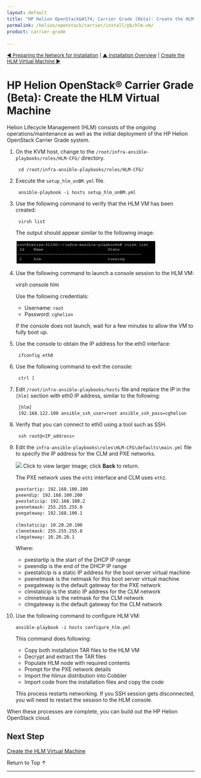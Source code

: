 ```yaml
---
layout: default
title: "HP Helion OpenStack&#174; Carrier Grade (Beta): Create the HLM Virtual Machine"
permalink: /helion/openstack/carrier/install/pb/hlm-vm/
product: carrier-grade

---
```

<!--UNDER REVISION-->


<script>

function PageRefresh {
onLoad="window.refresh"
}

PageRefresh();

</script>

<p style="font-size: small;"><a href="/helion/openstack/carrier/install/pb/network/prepare/">&#9664; Preparing the Network for Installation</a> | <a href="/helion/openstack/carrier/install/pb/overview/">&#9650; Installation Overview</a> | <a href="/helion/openstack/carrier/install/pb/hlm-vm/"> Create the HLM Virtual Machine &#9654;</a> </p> 



# HP Helion OpenStack&#174; Carrier Grade (Beta):  Create the HLM Virtual Machine

Helion Lifecycle Management (HLM) consists of the ongoing operations/maintenance as well as the initial deployment of the HP Helion OpenStack Carrier Grade system.

1. On the KVM host, change to the `/root/infra-ansible-playbooks/roles/HLM-CFG/` directory.

		cd /root/infra-ansible-playbooks/roles/HLM-CFG/

2. Execute the `setup_hlm_onBM.yml` file.

		ansible-playbook -i hosts setup_hlm_onBM.yml

3. Use the following command to verify that the HLM VM has been created:

		virsh list

	The output should appear similar to the following image:

	<img src="/media/CGH-install-pb-hlm-node.png" />

4. Use the following command to launch a console session to the HLM VM: 

	virsh console hlm 

	Use the following credentials:

	* Username: `root`
	* Password: `cghelion`

	If the console does not launch, wait for a few minutes to allow the VM to fully boot up.

5. Use the console to obtain the IP address for the eth0 interface: 

		ifconfig eth0

7. Use the following command to exit the console:

		ctrl ]

8. Edit `/root/infra-ansible-playbooks/hosts` file and replace the IP in the `[hlm]` section with eth0 IP address, similar to the following:

		[hlm]
		192.168.122.100 ansible_ssh_user=root ansible_ssh_pass=cghelion

9. Verify that you can connect to eth0 using a tool such as SSH.

		ssh root@<IP_address>

10. Edit the `infra-ansible-playbooks\roles\HLM-CFG\defaults\main.yml` file to specify the IP address for the CLM and PXE networks. 

	<a href="javascript:window.open('/content/documentation/media/CGH-architecture-alpha-2.png','_self','toolbar=no,menubar=no,resizable=yes,scrollbars=yes')"><img src="media/CGH-install-hlm-network" width="750" /></a>
	Click to view larger image; click **Back** to return.

	The PXE network uses the `eth1` interface and CLM uses `eth2`. 

		pxestartip: 192.168.100.100
		pxeendip: 192.168.100.200
		pxestaticip: 192.168.100.2
		pxenetmask: 255.255.255.0
		pxegateway: 192.168.100.1

		clmstaticip: 10.20.20.100
		clmnetmask: 255.255.255.0
		clmgateway: 10.20.20.1

	Where:
	* pxestartip is the start of the DHCP IP range
	* pxeendip is the end of the DHCP IP range
	* pxestaticip is a static IP address for the boot server virtual machine
	* pxenetmask is the netmask for this boot server virtual machine
	* pxegateway is the default gateway for the PXE network
	* clmstaticip is the static IP address for the CLM network 
	* clmnetmask is the netmask for the CLM network
	* clmgateway is the default gateway for the CLM network

11. Use the following command to configure HLM VM:

		ansible-playbook -i hosts configure_hlm.yml

	This command does following:

	* Copy both installation TAR files to the HLM VM 
	* Decrypt and extract the TAR files
	* Populate HLM node with required contents
	* Prompt for the PXE network details
	* Import the hlinux distribution into Cobbler
	* Import code from the installation files and copy the code

	This process restarts networking. If you SSH session gets disconnected, you will need to restart the session to the HLM console.

When these processes are complete, you can build out the HP Helion OpenStack cloud.

## Next Step

[Create the HLM Virtual Machine](/helion/openstack/carrier/install/pb/hlm-vm/)

<a href="#top" style="padding:14px 0px 14px 0px; text-decoration: none;"> Return to Top &#8593; </a>

---


